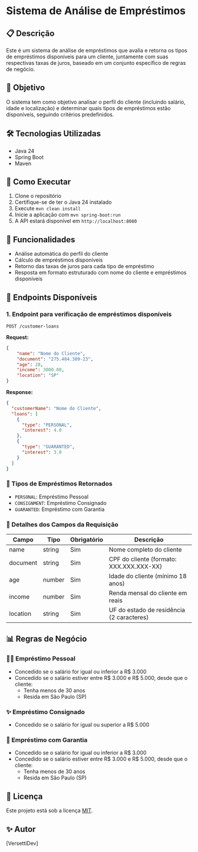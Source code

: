 # Sistema de Análise de Empréstimos

## 📋 Descrição
Este é um sistema de análise de empréstimos que avalia e retorna os tipos de empréstimos disponíveis para um cliente, juntamente com suas respectivas taxas de juros, baseado em um conjunto específico de regras de negócio.

## 🎯 Objetivo
O sistema tem como objetivo analisar o perfil do cliente (incluindo salário, idade e localização) e determinar quais tipos de empréstimos estão disponíveis, seguindo critérios predefinidos.

## 🛠️ Tecnologias Utilizadas
- Java 24
- Spring Boot
- Maven

## 🔧 Como Executar
1. Clone o repositório
2. Certifique-se de ter o Java 24 instalado
3. Execute `mvn clean install`
4. Inicie a aplicação com `mvn spring-boot:run`
5. A API estará disponível em `http://localhost:8080`

## 🚀 Funcionalidades
- Análise automática do perfil do cliente
- Cálculo de empréstimos disponíveis
- Retorno das taxas de juros para cada tipo de empréstimo
- Resposta em formato estruturado com nome do cliente e empréstimos disponíveis

## 🧶 Endpoints Disponíveis
### 1. Endpoint para verificação de empréstimos disponíveis
``` 
POST /customer-loans
```
**Request:**
```json
{
    "name": "Nome do Cliente", 
    "document": "275.484.389-23",
    "age": 28,
    "income": 3000.00,
    "location": "SP"
}
```
**Response:**
```json
{
  "customerName": "Nome do Cliente",
  "loans": [
    {
      "type": "PERSONAL",
      "interest": 4.0
    },
    {
      "type": "GUARANTED",
      "interest": 3.0
    }
  ]
}
```

### 🎁 Tipos de Empréstimos Retornados
- `PERSONAL`: Empréstimo Pessoal
- `CONSIGNMENT`: Empréstimo Consignado
- `GUARANTED`: Empréstimo com Garantia

### 📌 Detalhes dos Campos da Requisição

| Campo | Tipo | Obrigatório | Descrição |
|-------|------|-------------|-----------|
| name | string | Sim | Nome completo do cliente |
| document | string | Sim | CPF do cliente (formato: XXX.XXX.XXX-XX) |
| age | number | Sim | Idade do cliente (mínimo 18 anos) |
| income | number | Sim | Renda mensal do cliente em reais |
| location | string | Sim | UF do estado de residência (2 caracteres) |

## 📊 Regras de Negócio

### 🙋‍♀️ Empréstimo Pessoal
- Concedido se o salário for igual ou inferior a R$ 3.000
- Concedido se o salário estiver entre R$ 3.000 e R$ 5.000, desde que o cliente:
  - Tenha menos de 30 anos
  - Resida em São Paulo (SP)

### ✨ Empréstimo Consignado
- Concedido se o salário for igual ou superior a R$ 5.000

### 🥙 Empréstimo com Garantia
- Concedido se o salário for igual ou inferior a R$ 3.000
- Concedido se o salário estiver entre R$ 3.000 e R$ 5.000, desde que o cliente:
  - Tenha menos de 30 anos
  - Resida em São Paulo (SP)

## 📝 Licença
Este projeto está sob a licença [MIT](LICENSE).

## ✨ Autor
[VersettiDev]
